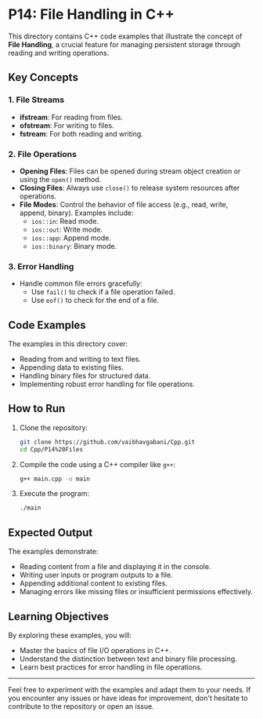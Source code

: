 # P14: File Handling in C++

This directory contains C++ code examples that illustrate the concept of **File Handling**, a crucial feature for managing persistent storage through reading and writing operations.

## Key Concepts

### 1. File Streams
- **ifstream**: For reading from files.
- **ofstream**: For writing to files.
- **fstream**: For both reading and writing.

### 2. File Operations
- **Opening Files**: Files can be opened during stream object creation or using the `open()` method.
- **Closing Files**: Always use `close()` to release system resources after operations.
- **File Modes**: Control the behavior of file access (e.g., read, write, append, binary). Examples include:
  - `ios::in`: Read mode.
  - `ios::out`: Write mode.
  - `ios::app`: Append mode.
  - `ios::binary`: Binary mode.

### 3. Error Handling
- Handle common file errors gracefully:
  - Use `fail()` to check if a file operation failed.
  - Use `eof()` to check for the end of a file.

## Code Examples

The examples in this directory cover:

- Reading from and writing to text files.
- Appending data to existing files.
- Handling binary files for structured data.
- Implementing robust error handling for file operations.

## How to Run

1. Clone the repository:
   ```bash
   git clone https://github.com/vaibhavgabani/Cpp.git
   cd Cpp/P14%20Files
   ```

2. Compile the code using a C++ compiler like `g++`:
   ```bash
   g++ main.cpp -o main
   ```

3. Execute the program:
   ```bash
   ./main
   ```

## Expected Output

The examples demonstrate:
- Reading content from a file and displaying it in the console.
- Writing user inputs or program outputs to a file.
- Appending additional content to existing files.
- Managing errors like missing files or insufficient permissions effectively.

## Learning Objectives

By exploring these examples, you will:
- Master the basics of file I/O operations in C++.
- Understand the distinction between text and binary file processing.
- Learn best practices for error handling in file operations.

---
Feel free to experiment with the examples and adapt them to your needs. If you encounter any issues or have ideas for improvement, don't hesitate to contribute to the repository or open an issue.

